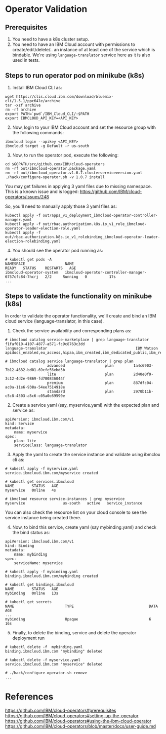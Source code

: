 # Operator Validation

## Prerequisites

1. You need to have a k8s cluster setup.
2. You need to have an IBM Cloud account with permissions to create/edit/delete/.. an instance of at least one of the service which is bindable.
We're using `language-translator` service here as it is also used in tests.

## Steps to run operator pod on minikube (k8s)

1. Install IBM Cloud CLI as:

```
wget https://clis.cloud.ibm.com/download/bluemix-cli/1.5.1/ppc64le/archive
tar -xzf archive
rm -rf archive
export PATH=`pwd`/IBM_Cloud_CLI/:$PATH
export IBMCLOUD_API_KEY=<API_KEY>
```

2. Now, login to your IBM Cloud account and set the resource group with the following commands:

```
ibmcloud login --apikey <API_KEY>
ibmcloud target -g Default -r us-south
```

3. Now, to run the operator pod, execute the following:

```
cd $GOPATH/src/github.com/IBM/cloud-operators
rm -rf out/ibmcloud-operator.package.yaml
rm -rf out/ibmcloud_operator.v1.0.7.clusterserviceversion.yaml
./hack/configure-operator.sh -v 1.0.7 install
```

You may get failures in applying 3 yaml files due to missing namespace.
This is a known issue and is logged: https://github.com/IBM/cloud-operators/issues/248

So, you'll need to manually apply those 3 yaml files as:

```
kubectl apply -f out/apps_v1_deployment_ibmcloud-operator-controller-manager.yaml
kubectl apply -f out/rbac.authorization.k8s.io_v1_role_ibmcloud-operator-leader-election-role.yaml
kubectl apply -f out/rbac.authorization.k8s.io_v1_rolebinding_ibmcloud-operator-leader-election-rolebinding.yaml
```

4. You should see the operator pod running as:

```
# kubectl get pods -A
NAMESPACE                  NAME                                                   READY   STATUS    RESTARTS   AGE
ibmcloud-operator-system   ibmcloud-operator-controller-manager-6757cfc84-7hcrj   2/2     Running   0          17s
...
```

## Steps to validate the functionality on minikube (k8s)

In order to validate the operator functionality, we'll create and bind an IBM cloud service (language-translator, in this case).

1. Check the service availability and corresponding plans as:

```
# ibmcloud catalog service-marketplace | grep language-translator
f1faf010-4107-4877-a571-fc9c8763c3dd                                 language-translator                                        IBM Watson                              apidocs_enabled,eu_access,hipaa,ibm_created,ibm_dedicated_public,ibm_release,lite,rc_compatible,watson

# ibmcloud catalog service language-translator | grep plan
                   advanced                  plan         1a4c6903-7b12-4632-bd01-69cfc56ebd5b
                   lite                      plan         2d40e0f9-3c12-4d2e-9869-fd700836044f
                   premium                   plan         887dfc04-ac0a-11e6-938a-54ee7514918e
                   standard                  plan         2970b11b-c5c8-4503-a5c6-c05a0e89590e
```

2. Create a service yaml (say, myservice.yaml) with the expected plan and service as:

```
apiVersion: ibmcloud.ibm.com/v1
kind: Service
metadata:
    name: myservice
spec:
    plan: lite
    serviceClass: language-translator
```

3. Apply the yaml to create the service instance and validate using ibmclou cli as:

```
# kubectl apply -f myservice.yaml
service.ibmcloud.ibm.com/myservice created

# kubectl get services.ibmcloud
NAME        STATUS   AGE
myservice   Online   4s

# ibmcloud resource service-instances | grep myservice
myservice                 us-south   active   service_instance
```

You can also check the resource list on your cloud console to see the service instance being created there.

4. Now, to bind this service, create yaml (say mybinding.yaml) and check the bind status as:

```
apiVersion: ibmcloud.ibm.com/v1
kind: Binding
metadata:
    name: mybinding
spec:
    serviceName: myservice
```

```
# kubectl apply -f mybinding.yaml
binding.ibmcloud.ibm.com/mybinding created

# kubectl get bindings.ibmcloud
NAME        STATUS   AGE
mybinding   Online   13s

# kubectl get secrets
NAME                       TYPE                                  DATA   AGE
...
mybinding                  Opaque                                6      16s
```

5. Finally, to delete the binding, service and delete the operator deployment run

```
# kubectl delete -f  mybinding.yaml
binding.ibmcloud.ibm.com "mybinding" deleted

# kubectl delete -f myservice.yaml
service.ibmcloud.ibm.com "myservice" deleted

# ./hack/configure-operator.sh remove
...
```

# References

https://github.com/IBM/cloud-operators#prerequisites
https://github.com/IBM/cloud-operators#setting-up-the-operator
https://github.com/IBM/cloud-operators#using-the-ibm-cloud-operator
https://github.com/IBM/cloud-operators/blob/master/docs/user-guide.md
